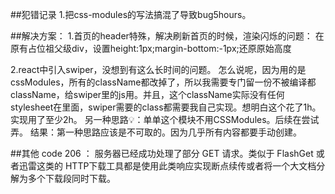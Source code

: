 ##犯错记录
1.把css-modules的写法搞混了导致bug5hours。


##解决方案：
1.首页的header特殊，解决刷新首页的时候，渲染闪烁的问题：
在原有占位祖父级div，设置height:1px;margin-bottom:-1px;还原原始高度

2.react中引入swiper，没想到有这么长时间的问题。
怎么说呢，因为用的是cssModules，所有的className都改掉了，所以我需要专门留一份不被编译都className，给swiper里的js用。并且，这个className实际没有任何stylesheet在里面，swiper需要的class都需要我自己实现。想明白这个花了1h。实现用了至少2h。
另一种思路💡：单单这个模块不用CSSModules。后续在尝试弄。
结果：第一种思路应该是不可取的。因为几乎所有内容都要手动创建。


##其他
code 206 ：
服务器已经成功处理了部分 GET 请求。类似于 FlashGet 或者迅雷这类的 HTTP下载工具都是使用此类响应实现断点续传或者将一个大文档分解为多个下载段同时下载。